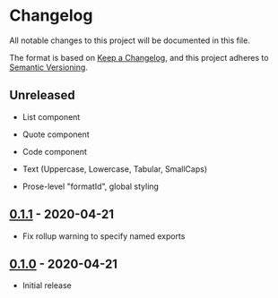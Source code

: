# Changelog

All notable changes to this project will be documented in this file.

The format is based on [Keep a Changelog](https://keepachangelog.com/en/1.0.0/),
and this project adheres to [Semantic Versioning](https://semver.org/spec/v2.0.0.html).

## Unreleased

- List component

- Quote component

- Code component

- Text (Uppercase, Lowercase, Tabular, SmallCaps)

- Prose-level "formatId", global styling

## [0.1.1](https://github.com/metonym/svelte-prose/releases/tag/v0.1.1) - 2020-04-21

- Fix rollup warning to specify named exports

## [0.1.0](https://github.com/metonym/svelte-prose/releases/tag/v0.1.0) - 2020-04-21

- Initial release
